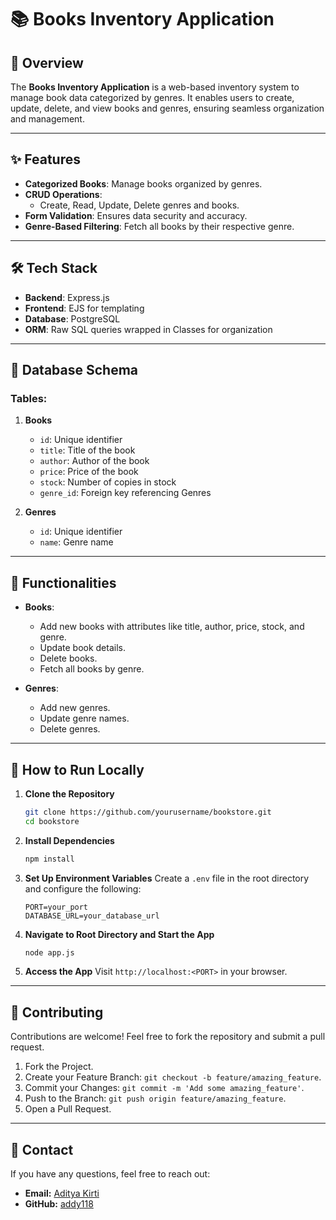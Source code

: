 # 📚 Books Inventory Application

## 🚀 Overview

The **Books Inventory Application** is a web-based inventory system to manage book data categorized by genres. It enables users to create, update, delete, and view books and genres, ensuring seamless organization and management.

---

## ✨ Features

- **Categorized Books**: Manage books organized by genres.
- **CRUD Operations**:
  - Create, Read, Update, Delete genres and books.
- **Form Validation**: Ensures data security and accuracy.
- **Genre-Based Filtering**: Fetch all books by their respective genre.

---

## 🛠️ Tech Stack

- **Backend**: Express.js
- **Frontend**: EJS for templating
- **Database**: PostgreSQL
- **ORM**: Raw SQL queries wrapped in Classes for organization

---

## 📂 Database Schema

### Tables:

1. **Books**

   - `id`: Unique identifier
   - `title`: Title of the book
   - `author`: Author of the book
   - `price`: Price of the book
   - `stock`: Number of copies in stock
   - `genre_id`: Foreign key referencing Genres

2. **Genres**
   - `id`: Unique identifier
   - `name`: Genre name

---

## 🔄 Functionalities

- **Books**:

  - Add new books with attributes like title, author, price, stock, and genre.
  - Update book details.
  - Delete books.
  - Fetch all books by genre.

- **Genres**:
  - Add new genres.
  - Update genre names.
  - Delete genres.

---

## 🚀 How to Run Locally

1. **Clone the Repository**

   ```bash
   git clone https://github.com/yourusername/bookstore.git
   cd bookstore
   ```

2. **Install Dependencies**

   ```bash
   npm install
   ```

3. **Set Up Environment Variables**
   Create a `.env` file in the root directory and configure the following:

   ```env
   PORT=your_port
   DATABASE_URL=your_database_url
   ```

4. **Navigate to Root Directory and Start the App**

   ```bash
   node app.js
   ```

5. **Access the App**
   Visit `http://localhost:<PORT>` in your browser.

---

## 🤝 Contributing

Contributions are welcome! Feel free to fork the repository and submit a pull request.

1. Fork the Project.
2. Create your Feature Branch: `git checkout -b feature/amazing_feature`.
3. Commit your Changes: `git commit -m 'Add some amazing_feature'`.
4. Push to the Branch: `git push origin feature/amazing_feature`.
5. Open a Pull Request.

---

## 📧 Contact

If you have any questions, feel free to reach out:

- **Email:** [Aditya Kirti](mailto:adityakirti.dev@gmail.com)
- **GitHub:** [addy118](https://github.com/addy118)
